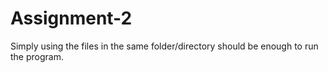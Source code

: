 # Assignment-2
Simply using the files in the same folder/directory should be enough to run the program.
